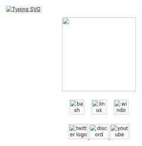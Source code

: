 [![Typing SVG](https://readme-typing-svg.herokuapp.com?font=Fira+Code&pause=1000&color=02F76D&width=435&lines=%F0%9F%92%BB+WELCOME+TO+AUSSTERBEN+%F0%9F%92%BB;%F0%9F%92%96+LINUX+LOVER+%F0%9F%92%96;%F0%9F%92%96+CIBERSEGURITY+LOVER+%F0%9F%92%96)](https://git.io/typing-svg)

<div align="center">
  <img height="200" src="https://external-content.duckduckgo.com/iu/?u=https%3A%2F%2Ftse4.mm.bing.net%2Fth%3Fid%3DOIP.3QA08v53djA6ybkAnTB9qwHaFL%26pid%3DApi&f=1&ipt=b5cc54af4f55d3683f6c6968750d66d7f00d8a4525ba865bc0b0b4b4d995ebfe&ipo=images"  />
</div>

###

<div align="center">
  <img src="https://cdn.jsdelivr.net/gh/devicons/devicon/icons/bash/bash-original.svg" height="40" alt="bash logo"  />
  <img width="12" />
  <img src="https://cdn.jsdelivr.net/gh/devicons/devicon/icons/linux/linux-original.svg" height="40" alt="linux logo"  />
  <img width="12" />
  <img src="https://cdn.jsdelivr.net/gh/devicons/devicon/icons/windows8/windows8-original.svg" height="40" alt="windows8 logo"  />
</div>

###

<div align="center">
  <a href="https://x.com/__owned_" target="_blank">
    <img src="https://raw.githubusercontent.com/maurodesouza/profile-readme-generator/master/src/assets/icons/social/twitter/default.svg" width="52" height="40" alt="twitter logo"  />
  </a>
  <a href="https://discord.gg/jGpMppnR34" target="_blank">
    <img src="https://raw.githubusercontent.com/maurodesouza/profile-readme-generator/master/src/assets/icons/social/discord/default.svg" width="52" height="40" alt="discord logo"  />
  </a>
  <a href="https://www.youtube.com/@ankouster.l" target="_blank">
    <img src="https://raw.githubusercontent.com/maurodesouza/profile-readme-generator/master/src/assets/icons/social/youtube/default.svg" width="52" height="40" alt="youtube logo"  />
  </a>
</div>

###
